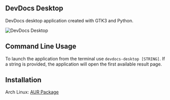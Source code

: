 ## DevDocs Desktop

DevDocs desktop application created with GTK3 and Python.

![DevDocs Desktop](devdocs-desktop/screenshot.png)

## Command Line Usage

To launch the application from the terminal use `devdocs-desktop [STRING]`.
If a string is provided, the application will open the first available result page.

## Installation

Arch Linux: [AUR Package](https://aur.archlinux.org/packages/devdocs-desktop)
